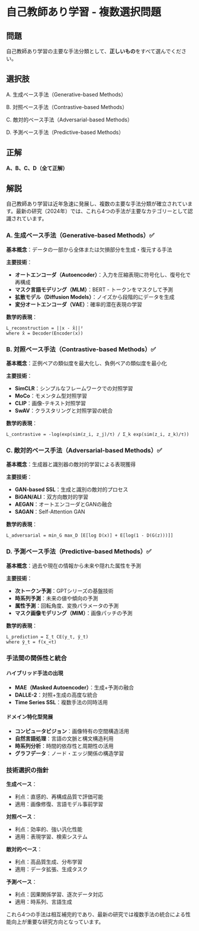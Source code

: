 # 自己教師あり学習 - 複数選択問題

## 問題
自己教師あり学習の主要な手法分類として、**正しいもの**をすべて選んでください。

## 選択肢
A. 生成ベース手法（Generative-based Methods）

B. 対照ベース手法（Contrastive-based Methods）  

C. 敵対的ベース手法（Adversarial-based Methods）

D. 予測ベース手法（Predictive-based Methods）

## 正解
**A、B、C、D（全て正解）**

## 解説

自己教師あり学習は近年急速に発展し、複数の主要な手法分類が確立されています。最新の研究（2024年）では、これら4つの手法が主要なカテゴリーとして認識されています。

### A. 生成ベース手法（Generative-based Methods）✅

**基本概念**：データの一部から全体または欠損部分を生成・復元する手法

**主要技術**：
- **オートエンコーダ（Autoencoder）**：入力を圧縮表現に符号化し、復号化で再構成
- **マスク言語モデリング（MLM）**：BERT - トークンをマスクして予測
- **拡散モデル（Diffusion Models）**：ノイズから段階的にデータを生成
- **変分オートエンコーダ（VAE）**：確率的潜在表現の学習

**数学的表現**：
```
L_reconstruction = ||x - x̂||²
where x̂ = Decoder(Encoder(x))
```

### B. 対照ベース手法（Contrastive-based Methods）✅

**基本概念**：正例ペアの類似度を最大化し、負例ペアの類似度を最小化

**主要技術**：
- **SimCLR**：シンプルなフレームワークでの対照学習
- **MoCo**：モメンタム型対照学習
- **CLIP**：画像-テキスト対照学習
- **SwAV**：クラスタリングと対照学習の統合

**数学的表現**：
```
L_contrastive = -log(exp(sim(z_i, z_j)/τ) / Σ_k exp(sim(z_i, z_k)/τ))
```

### C. 敵対的ベース手法（Adversarial-based Methods）✅

**基本概念**：生成器と識別器の敵対的学習による表現獲得

**主要技術**：
- **GAN-based SSL**：生成と識別の敵対的プロセス
- **BiGAN/ALI**：双方向敵対的学習
- **AEGAN**：オートエンコーダとGANの融合
- **SAGAN**：Self-Attention GAN

**数学的表現**：
```
L_adversarial = min_G max_D [E[log D(x)] + E[log(1 - D(G(z)))]]
```

### D. 予測ベース手法（Predictive-based Methods）✅

**基本概念**：過去や現在の情報から未来や隠れた属性を予測

**主要技術**：
- **次トークン予測**：GPTシリーズの基盤技術
- **時系列予測**：未来の値や傾向の予測
- **属性予測**：回転角度、変換パラメータの予測
- **マスク画像モデリング（MIM）**：画像パッチの予測

**数学的表現**：
```
L_prediction = Σ_t CE(y_t, ŷ_t)
where ŷ_t = f(x_<t)
```

### 手法間の関係性と統合

#### **ハイブリッド手法の出現**
- **MAE（Masked Autoencoder）**：生成+予測の融合
- **DALLE-2**：対照+生成の高度な統合
- **Time Series SSL**：複数手法の同時活用

#### **ドメイン特化型発展**
- **コンピュータビジョン**：画像特有の空間構造活用
- **自然言語処理**：言語の文脈と構文構造利用
- **時系列分析**：時間的依存性と周期性の活用
- **グラフデータ**：ノード・エッジ関係の構造学習

### 技術選択の指針

**生成ベース**：
- 利点：直感的、再構成品質で評価可能
- 適用：画像修復、言語モデル事前学習

**対照ベース**：
- 利点：効率的、強い汎化性能
- 適用：表現学習、検索システム

**敵対的ベース**：
- 利点：高品質生成、分布学習
- 適用：データ拡張、生成タスク

**予測ベース**：
- 利点：因果関係学習、逐次データ対応
- 適用：時系列、言語生成

これら4つの手法は相互補完的であり、最新の研究では複数手法の統合による性能向上が重要な研究方向となっています。 